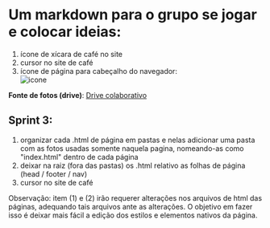 # Um markdown para o grupo se jogar e colocar ideias:

1. ícone de xícara de café no site 
2. cursor no site de café
3. ícone de página para cabeçalho do navegador:  
![icone](/Apoio/conteudos-para-as-paginas/icone/icone.ico)

**Fonte de fotos (drive)**:
[Drive colaborativo](https://drive.google.com/file/d/1_sQlSqeYLP3N7mwsXiKJ0d13pxJz4u6w/view?usp=sharing)

## Sprint 3: 

1. organizar cada .html de página em pastas e nelas adicionar uma pasta com as fotos usadas somente naquela pagina, nomeando-as como "index.html" dentro de cada página
2. deixar na raiz (fora das pastas) os .html relativo as folhas de página (head / footer / nav)
3. cursor no site de café  
  
  Observação: item (1) e (2) irão requerer alterações nos arquivos de html das páginas, adequando tais arquivos ante as alterações. O objetivo em fazer isso é deixar mais fácil a edição dos estilos e elementos nativos da página.